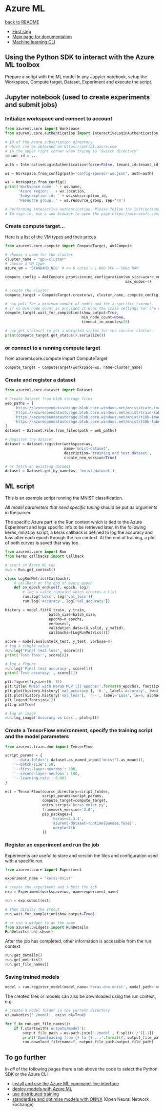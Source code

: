 # Azure ML

[back to README](../README.md)

- [First step](https://docs.microsoft.com/en-us/azure/machine-learning/how-to-configure-environment#local)
- [Main page for documentation](https://docs.microsoft.com/en-us/azure/machine-learning/)
- [Machine learning CLI](https://docs.microsoft.com/en-us/azure/machine-learning/reference-azure-machine-learning-cli)


## Using the Python SDK to interact with the Azure ML toolbox

Prepare a script with the ML model
In any Jupyter notebook, setup the Workspace, Compute target, Dataset, Experiment and execute the script.



## Jupyter notebook (used to create experiments and submit jobs)

### Initialize workspace and connect to account

```python
from azureml.core import Workspace
from azureml.core.authentication import InteractiveLoginAuthentication

# ID of the Azure subscription directory
# which can be obtained on https://portal.azure.com
# in the upper right corner when trying to "Switch directory"
tenant_id = ...

auth = InteractiveLoginAuthentication(force=False, tenant_id=tenant_id, cloud=None)

ws = Workspace.from_config(path="config-sponsor-we.json", auth=auth)

ws = Workspace.from_config()
print('Workspace name: ' + ws.name, 
      'Azure region: ' + ws.location, 
      'Subscription id: ' + ws.subscription_id, 
      'Resource group: ' + ws.resource_group, sep='\n')

# Performing interactive authentication. Please follow the instructions on the terminal.
# To sign in, use a web browser to open the page https://microsoft.com/devicelogin and enter the code XXXXXXXX to authenticate.
```

### Create compute target...

Here is [a list of the VM types and their prices](https://azure.microsoft.com/en-us/pricing/details/virtual-machines/linux/)

```python
from azureml.core.compute import ComputeTarget, AmlCompute

# choose a name for the cluster
cluster_name = "gpu-cluster"
# choose a VM type
azure_vm = 'STANDARD_NC6' # <= 6 cores – 1 K80 GPU – 56Go RAM

compute_config = AmlCompute.provisioning_configuration(vm_size=azure_vm, 
                                                       max_nodes=4)

# create the cluster
compute_target = ComputeTarget.create(ws, cluster_name, compute_config)

# can poll for a minimum number of nodes and for a specific timeout. 
# if no min node count is provided it uses the scale settings for the cluster
compute_target.wait_for_completion(show_output=True, 
                                   min_node_count=None,
                                   timeout_in_minutes=20)

# use get_status() to get a detailed status for the current cluster. 
print(compute_target.get_status().serialize())
```

### or connect to a running compute target

from azureml.core.compute import ComputeTarget

```python
compute_target = ComputeTarget(workspace=ws, name=cluster_name)
```

### Create and register a dataset

```python
from azureml.core.dataset import Dataset

# Create Dataset from blob storage files
web_paths = [
    'https://azureopendatastorage.blob.core.windows.net/mnist/train-images-idx3-ubyte.gz',
    'https://azureopendatastorage.blob.core.windows.net/mnist/train-labels-idx1-ubyte.gz',
    'https://azureopendatastorage.blob.core.windows.net/mnist/t10k-images-idx3-ubyte.gz',
    'https://azureopendatastorage.blob.core.windows.net/mnist/t10k-labels-idx1-ubyte.gz'
]
dataset = Dataset.File.from_files(path = web_paths)

# Register the dataset
dataset = dataset.register(workspace=ws,
                           name='mnist-dataset',
                           description='training and test dataset',
                           create_new_version=True)

# or fetch an existing dataset
dataset = Dataset.get_by_name(ws, 'mnist-dataset')
```

## ML script

This is an example script running the MNIST classification.

All *model parameters that need specific tuning* should be put *as arguments* in the parser.

The specific Azure part is the Run context which is tied to the Azure Experiment and logs specific info to be retrieved later. In the following keras_mnist.py script, a keras callback is defined to log the accuracy and loss after each epoch through the run context. At the end of training, a plot of both curves is saved that way too.

```python
from azureml.core import Run
from keras.callbacks import Callback

# start an Azure ML run
run = Run.get_context()

class LogRunMetrics(Callback):
    # callback at the end of every epoch
    def on_epoch_end(self, epoch, log):
        # log a value repeated which creates a list
        run.log('Loss', log['val_loss'])
        run.log('Accuracy', log['val_accuracy'])

history = model.fit(X_train, y_train,
                    batch_size=batch_size,
                    epochs=n_epochs,
                    verbose=2,
                    validation_data=(X_valid, y_valid),
                    callbacks=[LogRunMetrics()])
```

```python
score = model.evaluate(X_test, y_test, verbose=0)
# log a single value
run.log("Final test loss", score[0])
print('Test loss:', score[0])
```

```python
# log a figure
run.log('Final test accuracy', score[1])
print('Test accuracy:', score[1])

plt.figure(figsize=(6, 3))
plt.title('MNIST with Keras MLP ({} epochs)'.format(n_epochs), fontsize=14)
plt.plot(history.history['val_accuracy'], 'b-', label='Accuracy', lw=4, alpha=0.5)
plt.plot(history.history['val_loss'], 'r--', label='Loss', lw=4, alpha=0.5)
plt.legend(fontsize=12)
plt.grid(True)

# log an image
run.log_image('Accuracy vs Loss', plot=plt)
```


### Create a TensorFlow environment, specify the training script and the model parameters

```python
from azureml.train.dnn import TensorFlow

script_params = {
    '--data-folder': dataset.as_named_input('mnist').as_mount(),
    '--batch-size': 50,
    '--first-layer-neurons': 300,
    '--second-layer-neurons': 100,
    '--learning-rate': 0.001
}

est = TensorFlow(source_directory=script_folder,
                 script_params=script_params,
                 compute_target=compute_target, 
                 entry_script='keras_mnist.py',
                 framework_version='2.0', 
                 pip_packages=[
                     'keras<=2.3.1',
                     'azureml-dataset-runtime[pandas,fuse]',
                     'matplotlib'
                 ])
```

### Register an experiment and run the job

Experiments are useful to store and version the files and configuration used with a specific run.

```python
from azureml.core import Experiment

experiment_name = 'keras-mnist'

# create the experiment and submit the job
exp = Experiment(workspace=ws, name=experiment_name)

run = exp.submit(est)
```

```python
# then display the stdout
run.wait_for_completion(show_output=True)
```

```python
# or use a widget to do the same
from azureml.widgets import RunDetails
RunDetails(run).show()
```

After the job has completed, other information is accessible from the run context

```python
run.get_details()
run.get_metrics()
run.get_file_names()
```


### Saving trained models

```python
model = run.register_model(model_name='keras-dnn-mnist', model_path='outputs/model')
```

The created files or models can also be downloaded using the run context, e.g.

```python
# create a model folder in the current directory
os.makedirs('./model', exist_ok=True)

for f in run.get_file_names():
    if f.startswith('outputs/model'):
        output_file_path = os.path.join('./model', f.split('/')[-1])
        print('Downloading from {} to {} ...'.format(f, output_file_path))
        run.download_file(name=f, output_file_path=output_file_path)
```


## To go further

In *all* of the following pages there a tab above the code to select the Python SDK or the Azure CLI

- [install and use the Azure ML command-line interface](https://docs.microsoft.com/en-us/azure/machine-learning/reference-azure-machine-learning-cli)
- [deploy models with Azure ML](https://docs.microsoft.com/en-us/azure/machine-learning/how-to-deploy-and-where)
- [use distributed training](https://docs.microsoft.com/en-us/azure/machine-learning/how-to-train-tensorflow#distributed-training)
- [standardise and optimise models with ONNX](https://docs.microsoft.com/en-us/azure/machine-learning/concept-onnx) (Open Neural Network Exchange)
